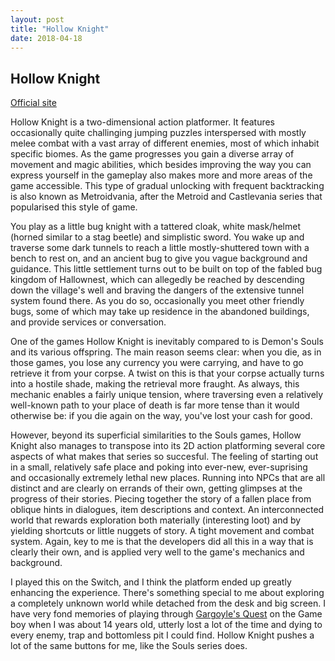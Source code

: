 ```yaml
---
layout: post
title: "Hollow Knight"
date: 2018-04-18
---
```


Hollow Knight
-------------

[Official site](http://hollowknight.com/)

Hollow Knight is a two-dimensional action platformer. It features occasionally quite challinging jumping puzzles interspersed with mostly melee combat with a vast array of different enemies, most of which inhabit specific biomes. As the game progresses you gain a diverse array of movement and magic abilities, which besides improving the way you can express yourself in the gameplay also makes more and more areas of the game accessible. This type of gradual unlocking with frequent backtracking is also known as Metroidvania, after the Metroid and Castlevania series that popularised this style of game.

You play as a little bug knight with a tattered cloak, white mask/helmet (horned similar to a stag beetle) and simplistic sword. You wake up and traverse some dark tunnels to reach a little mostly-shuttered town with a bench to rest on, and an ancient bug to give you vague background and guidance. This little settlement turns out to be built on top of the fabled bug kingdom of Hallownest, which can allegedly be reached by descending down the village's well and braving the dangers of the extensive tunnel system found there. As you do so, occasionally you meet other friendly bugs, some of which may take up residence in the abandoned buildings, and provide services or conversation.

One of the games Hollow Knight is inevitably compared to is Demon's Souls and its various offspring. The main reason seems clear: when you die, as in those games, you lose any currency you were carrying, and have to go retrieve it from your corpse. A twist on this is that your corpse actually turns into a hostile shade, making the retrieval more fraught. As always, this mechanic enables a fairly unique tension, where traversing even a relatively well-known path to your place of death is far more tense than it would otherwise be: if you die again on the way, you've lost your cash for good.

However, beyond its superficial similarities to the Souls games, Hollow Knight also manages to transpose into its 2D action platforming several core aspects of what makes that series so succesful. The feeling of starting out in a small, relatively safe place and poking into ever-new, ever-suprising and occasionally extremely lethal new places. Running into NPCs that are all distinct and are clearly on errands of their own, getting glimpses at the progress of their stories. Piecing together the story of a fallen place from oblique hints in dialogues, item descriptions and context. An interconnected world that rewards exploration both materially (interesting loot) and by yielding shortcuts or little nuggets of story. A tight movement and combat system. Again, key to me is that the developers did all this in a way that is clearly their own, and is applied very well to the game's mechanics and background.

I played this on the Switch, and I think the platform ended up greatly enhancing the experience. There's something special to me about exploring a completely unknown world while detached from the desk and big screen. I have very fond memories of playing through [Gargoyle's Quest](https://en.wikipedia.org/wiki/Gargoyle%27s_Quest) on the Game boy when I was about 14 years old, utterly lost a lot of the time and dying to every enemy, trap and bottomless pit I could find. Hollow Knight pushes a lot of the same buttons for me, like the Souls series does.

